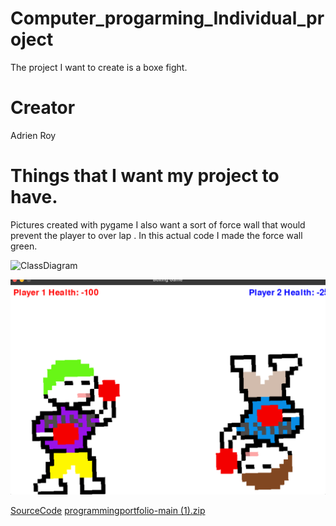 # Computer_progarming_Individual_project
The project I want to create is a boxe fight.
# Creator
Adrien Roy
# Things that I want my project to have.
Pictures created with pygame I also want a sort of force wall that would prevent the player to over lap . In this actual code I made the force wall green.

![ClassDiagram](https://github.com/9721999/Computer_progarming_Individual_project/blob/main/IMG/Draw.io)

![Strartscreen](https://github.com/9721999/1v1-fight/blob/main/IMG/Start%20screen)

[SourceCode](https://github.com/9721999/1v1-fight/blob/main/Scr/Source%20code%20to%20pygame)
[programmingportfolio-main (1).zip](https://github.com/9721999/1v1-fight/files/15252612/programmingportfolio-main.1.zip)
